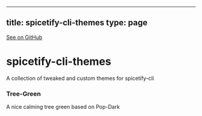 
---
title: spicetify-cli-themes
type: page
---

[See on GitHub](https://github.com/jakeroggenbuck/spicetify-cli-themes/)

# spicetify-cli-themes

A collection of tweaked and custom themes for spicetify-cli

### Tree-Green
A nice calming tree green based on Pop-Dark

